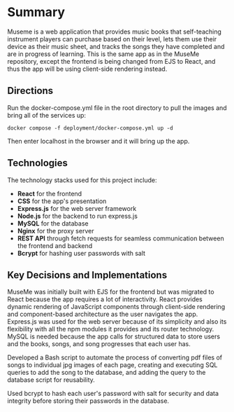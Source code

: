 # Summary
Museme is a web application that provides music books that self-teaching instrument players can purchase based on their level, lets them use their device as their music sheet, and tracks the songs they have completed and are in progress of learning. This is the same app as in the MuseMe repository, except the frontend is being changed from EJS to React, and thus the app will be using client-side rendering instead. 

## Directions
Run the docker-compose.yml file in the root directory to pull the images and bring all of the services up:
```
docker compose -f deployment/docker-compose.yml up -d
```
Then enter localhost in the browser and it will bring up the app.

## Technologies
The technology stacks used for this project include:
- **React** for the frontend
- **CSS** for the app's presentation
- **Express.js** for the web server framework
- **Node.js** for the backend to run express.js
- **MySQL** for the database
- **Nginx** for the proxy server
- **REST API** through fetch requests for seamless communication between the frontend and backend
- **Bcrypt** for hashing user passwords with salt

## Key Decisions and Implementations

MuseMe was initially built with EJS for the frontend but was migrated to React because the app requires a lot of interactivity. React provides dynamic rendering of JavaScript components through client-side rendering and component-based architecture as the user navigates the app. Express.js was used for the web server because of its simplicity and also its flexibility with all the npm modules it provides and its router technology. MySQL is needed because the app calls for structured data to store users and the books, songs, and song progresses that each user has.

Developed a Bash script to automate the process of converting pdf files of songs to individual jpg images of each page, creating and executing SQL queries to add the song to the database, and adding the query to the database script for reusability.

Used bcrypt to hash each user's password with salt for security and data integrity before storing their passwords in the database.
